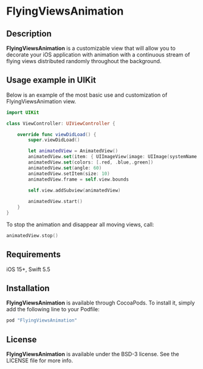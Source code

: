 # FlyingViewsAnimation

## Description
**FlyingViewsAnimation** is a customizable view that will allow you to decorate your iOS application with animation with a continuous stream of flying views distributed randomly throughout the background.

## Usage example in UIKit
Below is an example of the most basic use and customization of FlyingViewsAnimation view.

```swift
import UIKit

class ViewController: UIViewController {

    override func viewDidLoad() {
        super.viewDidLoad()

        let animatedView = AnimatedView()
        animatedView.set(item: { UIImageView(image: UIImage(systemName: "snowflake")) })
        animatedView.set(colors: [.red, .blue,.green])
        animatedView.set(angle: 60)
        animatedView.setItem(size: 10)
        animatedView.frame = self.view.bounds

        self.view.addSubview(animatedView)
        
        animatedView.start()
    }
}
```

To stop the animation and disappear all moving views, call:
```swift
animatedView.stop()
```

## Requirements

iOS 15+, Swift 5.5

## Installation

**FlyingViewsAnimation** is available through CocoaPods. To install it, simply add the following line to your Podfile:
```ruby
pod "FlyingViewsAnimation"
```

## License

**FlyingViewsAnimation** is available under the BSD-3 license. See the LICENSE file for more info.
